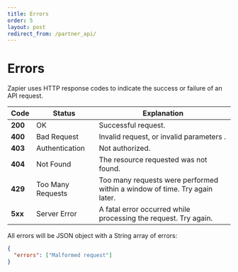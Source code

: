 ```yaml
---
title: Errors
order: 5
layout: post
redirect_from: /partner_api/
---
```


# Errors

Zapier uses HTTP response codes to indicate the success or failure of an API request.

| Code    | Status            | Explanation                                                                |
| ------- | ----------------- | -------------------------------------------------------------------------- |
| **200** | OK                | Successful request.                                                        |
| **400** | Bad Request       | Invalid request, or invalid parameters .                                   |
| **403** | Authentication    | Not authorized.                                                            |
| **404** | Not Found         | The resource requested was not found.                                      |
| **429** | Too Many Requests | Too many requests were performed within a window of time. Try again later. |
| **5xx** | Server Error      | A fatal error occurred while processing the request. Try again.            |

All errors will be JSON object with a String array of errors:

```json
{
  "errors": ["Malformed request"]
}
```
